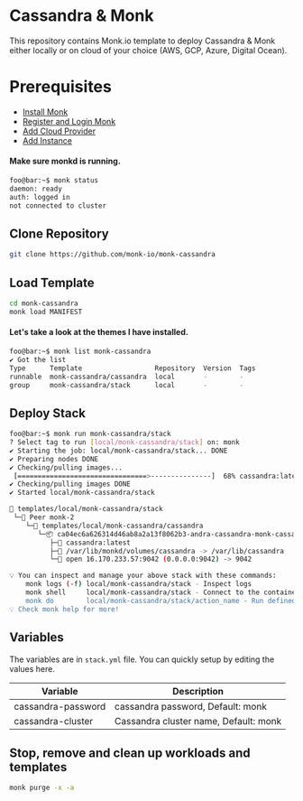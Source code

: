 # Cassandra & Monk
This repository contains Monk.io template to deploy Cassandra & Monk either locally or on cloud of your choice (AWS, GCP, Azure, Digital Ocean).

# Prerequisites
- [Install Monk](https://docs.monk.io/docs/get-monk)
- [Register and Login Monk](https://docs.monk.io/docs/acc-and-auth)
- [Add Cloud Provider](https://docs.monk.io/docs/cloud-provider)
- [Add Instance](https://docs.monk.io/docs/multi-cloud)

#### Make sure monkd is running.
```bash
foo@bar:~$ monk status
daemon: ready
auth: logged in
not connected to cluster
```

## Clone Repository
```bash
git clone https://github.com/monk-io/monk-cassandra
```

## Load Template
```bash
cd monk-cassandra
monk load MANIFEST
```


#### Let's take a look at the themes I have installed.
```bash
foo@bar:~$ monk list monk-cassandra
✔ Got the list
Type      Template                  Repository  Version  Tags
runnable  monk-cassandra/cassandra  local       -        -
group     monk-cassandra/stack      local       -        -

```

## Deploy Stack
```bash
foo@bar:~$ monk run monk-cassandra/stack
? Select tag to run [local/monk-cassandra/stack] on: monk
✔ Starting the job: local/monk-cassandra/stack... DONE
✔ Preparing nodes DONE
✔ Checking/pulling images...
 [================================>---------------]  68% cassandra:latest monk-2
✔ Checking/pulling images DONE
✔ Started local/monk-cassandra/stack

🔩 templates/local/monk-cassandra/stack
 └─🧊 Peer monk-2
    └─🔩 templates/local/monk-cassandra/cassandra
       └─📦 ca04ec6a626314d46ab8a2a13f8062b3-andra-cassandra-monk-cassandra
          ├─🧩 cassandra:latest
          ├─💾 /var/lib/monkd/volumes/cassandra -> /var/lib/cassandra
          └─🔌 open 16.170.233.57:9042 (0.0.0.0:9042) -> 9042

💡 You can inspect and manage your above stack with these commands:
	monk logs (-f) local/monk-cassandra/stack - Inspect logs
	monk shell     local/monk-cassandra/stack - Connect to the container's shell
	monk do        local/monk-cassandra/stack/action_name - Run defined action (if exists)
💡 Check monk help for more!
```

## Variables
The variables are in `stack.yml` file. You can quickly setup by editing the values here.

| Variable                     	| Description                               	|
|------------------------------	|-------------------------------------------	|
| cassandra-password             | cassandra password, Default: monk 	               |
| cassandra-cluster              | Cassandra cluster name, Default: monk 	               |


## Stop, remove and clean up workloads and templates

```bash
monk purge -x -a
```

